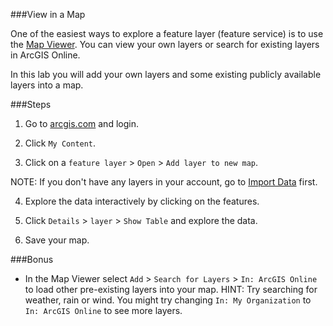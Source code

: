 ###View in a Map

One of the easiest ways to explore a feature layer (feature service) is to use the [Map Viewer](http://doc.arcgis.com/en/arcgis-online/use-maps/view-maps.htm). You can view your own layers or search for existing layers in ArcGIS Online.

In this lab you will add your own layers and some existing publicly available layers into a map.

###Steps

1. Go to [arcgis.com](http://www.arcgis.com) and login.  

2. Click `My Content`.

3. Click on a `feature layer` > `Open` > `Add layer to new map`.

 NOTE: If you don't have any layers in your account, go to [Import Data](../import_data/lab.md) first.

4. Explore the data interactively by clicking on the features.

5. Click `Details` > `layer` > `Show Table` and explore the data.

6. Save your map. 

###Bonus
* In the Map Viewer select `Add` > `Search for Layers` > `In: ArcGIS Online` to load other pre-existing layers into your map. HINT: Try searching for weather, rain or wind. You might try changing `In: My Organization` to `In: ArcGIS Online` to see more layers.